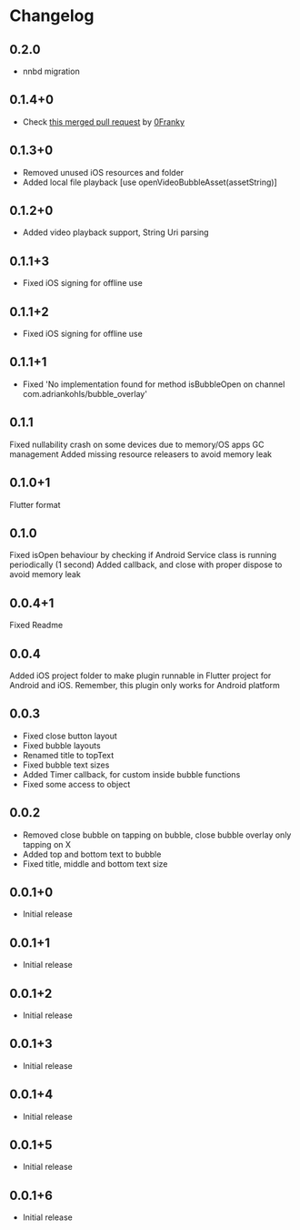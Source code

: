 # Changelog

## 0.2.0

* nnbd migration

## 0.1.4+0

* Check [this merged pull request](https://github.com/KohlsAdrian/bubble_overlay/pull/6) by [0Franky](https://github.com/0Franky)

## 0.1.3+0

* Removed unused iOS resources and folder
* Added local file playback [use openVideoBubbleAsset(assetString)]

## 0.1.2+0

* Added video playback support, String Uri parsing

## 0.1.1+3

* Fixed iOS signing for offline use

## 0.1.1+2

* Fixed iOS signing for offline use

## 0.1.1+1

* Fixed 'No implementation found for method isBubbleOpen on channel com.adriankohls/bubble_overlay'

## 0.1.1

Fixed nullability crash on some devices due to memory/OS apps GC management
Added missing resource releasers to avoid memory leak

## 0.1.0+1

Flutter format

## 0.1.0

Fixed isOpen behaviour by checking if Android Service class is running periodically (1 second)
Added callback, and close with proper dispose to avoid memory leak

## 0.0.4+1

Fixed Readme

## 0.0.4

Added iOS project folder to make plugin runnable in Flutter project for Android and iOS. Remember, this plugin only works for Android platform

## 0.0.3

* Fixed close button layout
* Fixed bubble layouts
* Renamed title to topText
* Fixed bubble text sizes
* Added Timer callback, for custom inside bubble functions
* Fixed some access to object

## 0.0.2

* Removed close bubble on tapping on bubble, close bubble overlay only tapping on X
* Added top and bottom text to bubble
* Fixed title, middle and bottom text size

## 0.0.1+0

* Initial release

## 0.0.1+1

* Initial release

## 0.0.1+2

* Initial release

## 0.0.1+3

* Initial release

## 0.0.1+4

* Initial release

## 0.0.1+5

* Initial release

## 0.0.1+6

* Initial release
